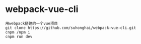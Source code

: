 # webpack-vue-cli
	用webpack搭建的一个vue项目
	git clone https://github.com/suhonghai/webpack-vue-cli.git
	cnpm /npm i
	cnpm run dev
